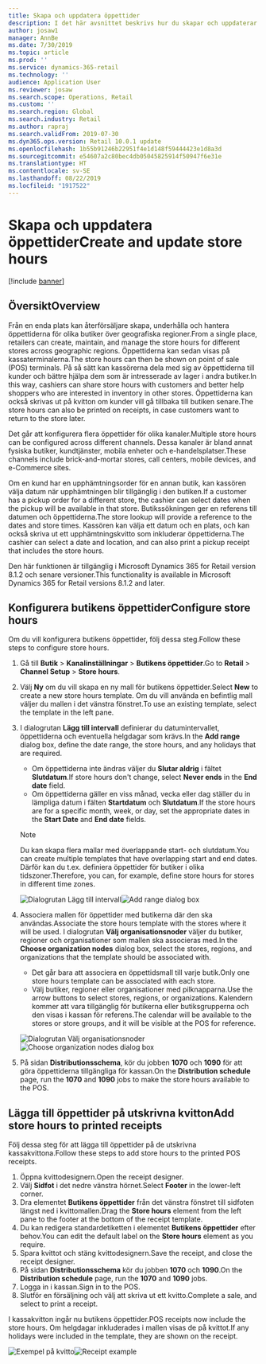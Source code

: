 ```yaml
---
title: Skapa och uppdatera öppettider
description: I det här avsnittet beskrivs hur du skapar och uppdaterar öppettider i Retail Headquarters.
author: josaw1
manager: AnnBe
ms.date: 7/30/2019
ms.topic: article
ms.prod: ''
ms.service: dynamics-365-retail
ms.technology: ''
audience: Application User
ms.reviewer: josaw
ms.search.scope: Operations, Retail
ms.custom: ''
ms.search.region: Global
ms.search.industry: Retail
ms.author: rapraj
ms.search.validFrom: 2019-07-30
ms.dyn365.ops.version: Retail 10.0.1 update
ms.openlocfilehash: 1b55b91246b22951f4e1d148f59444423e1d8a3d
ms.sourcegitcommit: e54607a2c80bec4db05045825914f50947f6e31e
ms.translationtype: HT
ms.contentlocale: sv-SE
ms.lasthandoff: 08/22/2019
ms.locfileid: "1917522"
---
```

# <a name="create-and-update-store-hours"></a><span data-ttu-id="1f8c0-103">Skapa och uppdatera öppettider</span><span class="sxs-lookup"><span data-stu-id="1f8c0-103">Create and update store hours</span></span>

[!include [banner](../../includes/banner.md)]

## <a name="overview"></a><span data-ttu-id="1f8c0-104">Översikt</span><span class="sxs-lookup"><span data-stu-id="1f8c0-104">Overview</span></span>

<span data-ttu-id="1f8c0-105">Från en enda plats kan återförsäljare skapa, underhålla och hantera öppettiderna för olika butiker över geografiska regioner.</span><span class="sxs-lookup"><span data-stu-id="1f8c0-105">From a single place, retailers can create, maintain, and manage the store hours for different stores across geographic regions.</span></span> <span data-ttu-id="1f8c0-106">Öppettiderna kan sedan visas på kassaterminalerna.</span><span class="sxs-lookup"><span data-stu-id="1f8c0-106">The store hours can then be shown on point of sale (POS) terminals.</span></span> <span data-ttu-id="1f8c0-107">På så sätt kan kassörerna dela med sig av öppettiderna till kunder och bättre hjälpa dem som är intresserade av lager i andra butiker.</span><span class="sxs-lookup"><span data-stu-id="1f8c0-107">In this way, cashiers can share store hours with customers and better help shoppers who are interested in inventory in other stores.</span></span> <span data-ttu-id="1f8c0-108">Öppettiderna kan också skrivas ut på kvitton om kunder vill gå tillbaka till butiken senare.</span><span class="sxs-lookup"><span data-stu-id="1f8c0-108">The store hours can also be printed on receipts, in case customers want to return to the store later.</span></span>

<span data-ttu-id="1f8c0-109">Det går att konfigurera flera öppettider för olika kanaler.</span><span class="sxs-lookup"><span data-stu-id="1f8c0-109">Multiple store hours can be configured across different channels.</span></span> <span data-ttu-id="1f8c0-110">Dessa kanaler är bland annat fysiska butiker, kundtjänster, mobila enheter och e-handelsplatser.</span><span class="sxs-lookup"><span data-stu-id="1f8c0-110">These channels include brick-and-mortar stores, call centers, mobile devices, and e-Commerce sites.</span></span>

<span data-ttu-id="1f8c0-111">Om en kund har en upphämtningsorder för en annan butik, kan kassören välja datum när upphämtningen blir tillgänglig i den butiken.</span><span class="sxs-lookup"><span data-stu-id="1f8c0-111">If a customer has a pickup order for a different store, the cashier can select dates when the pickup will be available in that store.</span></span> <span data-ttu-id="1f8c0-112">Butikssökningen ger en referens till datumen och öppettiderna.</span><span class="sxs-lookup"><span data-stu-id="1f8c0-112">The store lookup will provide a reference to the dates and store times.</span></span> <span data-ttu-id="1f8c0-113">Kassören kan välja ett datum och en plats, och kan också skriva ut ett upphämtningskvitto som inkluderar öppettiderna.</span><span class="sxs-lookup"><span data-stu-id="1f8c0-113">The cashier can select a date and location, and can also print a pickup receipt that includes the store hours.</span></span>

<span data-ttu-id="1f8c0-114">Den här funktionen är tillgänglig i Microsoft Dynamics 365 for Retail version 8.1.2 och senare versioner.</span><span class="sxs-lookup"><span data-stu-id="1f8c0-114">This functionality is available in Microsoft Dynamics 365 for Retail versions 8.1.2 and later.</span></span>

## <a name="configure-store-hours"></a><span data-ttu-id="1f8c0-115">Konfigurera butikens öppettider</span><span class="sxs-lookup"><span data-stu-id="1f8c0-115">Configure store hours</span></span>

<span data-ttu-id="1f8c0-116">Om du vill konfigurera butikens öppettider, följ dessa steg.</span><span class="sxs-lookup"><span data-stu-id="1f8c0-116">Follow these steps to configure store hours.</span></span>

1. <span data-ttu-id="1f8c0-117">Gå till **Butik** \> **Kanalinställningar** \> **Butikens öppettider**.</span><span class="sxs-lookup"><span data-stu-id="1f8c0-117">Go to **Retail** \> **Channel Setup** \> **Store hours**.</span></span>
2. <span data-ttu-id="1f8c0-118">Välj **Ny** om du vill skapa en ny mall för butikens öppettider.</span><span class="sxs-lookup"><span data-stu-id="1f8c0-118">Select **New** to create a new store hours template.</span></span> <span data-ttu-id="1f8c0-119">Om du vill använda en befintlig mall väljer du mallen i det vänstra fönstret.</span><span class="sxs-lookup"><span data-stu-id="1f8c0-119">To use an existing template, select the template in the left pane.</span></span>
3. <span data-ttu-id="1f8c0-120">I dialogrutan **Lägg till intervall** definierar du datumintervallet, öppettiderna och eventuella helgdagar som krävs.</span><span class="sxs-lookup"><span data-stu-id="1f8c0-120">In the **Add range** dialog box, define the date range, the store hours, and any holidays that are required.</span></span>

    - <span data-ttu-id="1f8c0-121">Om öppettiderna inte ändras väljer du **Slutar aldrig** i fältet **Slutdatum**.</span><span class="sxs-lookup"><span data-stu-id="1f8c0-121">If store hours don't change, select **Never ends** in the **End date** field.</span></span>
    - <span data-ttu-id="1f8c0-122">Om öppettiderna gäller en viss månad, vecka eller dag ställer du in lämpliga datum i fälten **Startdatum** och **Slutdatum**.</span><span class="sxs-lookup"><span data-stu-id="1f8c0-122">If the store hours are for a specific month, week, or day, set the appropriate dates in the **Start Date** and **End date** fields.</span></span>

    > [!NOTE]
    > <span data-ttu-id="1f8c0-123">Du kan skapa flera mallar med överlappande start- och slutdatum.</span><span class="sxs-lookup"><span data-stu-id="1f8c0-123">You can create multiple templates that have overlapping start and end dates.</span></span> <span data-ttu-id="1f8c0-124">Därför kan du t.ex. definiera öppettider för butiker i olika tidszoner.</span><span class="sxs-lookup"><span data-stu-id="1f8c0-124">Therefore, you can, for example, define store hours for stores in different time zones.</span></span>

    <span data-ttu-id="1f8c0-125">![Dialogrutan Lägg till intervall](../dev-itpro/media/Storehours1.png "Dialogrutan Lägg till intervall")</span><span class="sxs-lookup"><span data-stu-id="1f8c0-125">![Add range dialog box](../dev-itpro/media/Storehours1.png "Add range dialog box")</span></span>

4. <span data-ttu-id="1f8c0-126">Associera mallen för öppettider med butikerna där den ska användas.</span><span class="sxs-lookup"><span data-stu-id="1f8c0-126">Associate the store hours template with the stores where it will be used.</span></span> <span data-ttu-id="1f8c0-127">I dialogrutan **Välj organisationsnoder** väljer du butiker, regioner och organisationer som mallen ska associeras med.</span><span class="sxs-lookup"><span data-stu-id="1f8c0-127">In the **Choose organization nodes** dialog box, select the stores, regions, and organizations that the template should be associated with.</span></span>

    - <span data-ttu-id="1f8c0-128">Det går bara att associera en öppettidsmall till varje butik.</span><span class="sxs-lookup"><span data-stu-id="1f8c0-128">Only one store hours template can be associated with each store.</span></span>
    - <span data-ttu-id="1f8c0-129">Välj butiker, regioner eller organisationer med pilknapparna.</span><span class="sxs-lookup"><span data-stu-id="1f8c0-129">Use the arrow buttons to select stores, regions, or organizations.</span></span> <span data-ttu-id="1f8c0-130">Kalendern kommer att vara tillgänglig för butikerna eller butiksgrupperna och den visas i kassan för referens.</span><span class="sxs-lookup"><span data-stu-id="1f8c0-130">The calendar will be available to the stores or store groups, and it will be visible at the POS for reference.</span></span>

    <span data-ttu-id="1f8c0-131">![Dialogrutan Välj organisationsnoder](../dev-itpro/media/Storehours2.png "Dialogrutan Välj organisationsnoder")</span><span class="sxs-lookup"><span data-stu-id="1f8c0-131">![Choose organization nodes dialog box](../dev-itpro/media/Storehours2.png "Choose organization nodes dialog box")</span></span>

5. <span data-ttu-id="1f8c0-132">På sidan **Distributionsschema**, kör du jobben **1070** och **1090** för att göra öppettiderna tillgängliga för kassan.</span><span class="sxs-lookup"><span data-stu-id="1f8c0-132">On the **Distribution schedule** page, run the **1070** and **1090** jobs to make the store hours available to the POS.</span></span>

## <a name="add-store-hours-to-printed-receipts"></a><span data-ttu-id="1f8c0-133">Lägga till öppettider på utskrivna kvitton</span><span class="sxs-lookup"><span data-stu-id="1f8c0-133">Add store hours to printed receipts</span></span>

<span data-ttu-id="1f8c0-134">Följ dessa steg för att lägga till öppettider på de utskrivna kassakvittona.</span><span class="sxs-lookup"><span data-stu-id="1f8c0-134">Follow these steps to add store hours to the printed POS receipts.</span></span>

1. <span data-ttu-id="1f8c0-135">Öppna kvittodesignern.</span><span class="sxs-lookup"><span data-stu-id="1f8c0-135">Open the receipt designer.</span></span>
2. <span data-ttu-id="1f8c0-136">Välj **Sidfot** i det nedre vänstra hörnet.</span><span class="sxs-lookup"><span data-stu-id="1f8c0-136">Select **Footer** in the lower-left corner.</span></span>
3. <span data-ttu-id="1f8c0-137">Dra elementet **Butikens öppettider** från det vänstra fönstret till sidfoten längst ned i kvittomallen.</span><span class="sxs-lookup"><span data-stu-id="1f8c0-137">Drag the **Store hours** element from the left pane to the footer at the bottom of the receipt template.</span></span>
4. <span data-ttu-id="1f8c0-138">Du kan redigera standardetiketten i elementet **Butikens öppettider** efter behov.</span><span class="sxs-lookup"><span data-stu-id="1f8c0-138">You can edit the default label on the **Store hours** element as you require.</span></span>
5. <span data-ttu-id="1f8c0-139">Spara kvittot och stäng kvittodesignern.</span><span class="sxs-lookup"><span data-stu-id="1f8c0-139">Save the receipt, and close the receipt designer.</span></span>
6. <span data-ttu-id="1f8c0-140">På sidan **Distributionsschema** kör du jobben **1070** och **1090**.</span><span class="sxs-lookup"><span data-stu-id="1f8c0-140">On the **Distribution schedule** page, run the **1070** and **1090** jobs.</span></span>
7. <span data-ttu-id="1f8c0-141">Logga in i kassan.</span><span class="sxs-lookup"><span data-stu-id="1f8c0-141">Sign in to the POS.</span></span>
8. <span data-ttu-id="1f8c0-142">Slutför en försäljning och välj att skriva ut ett kvitto.</span><span class="sxs-lookup"><span data-stu-id="1f8c0-142">Complete a sale, and select to print a receipt.</span></span>

<span data-ttu-id="1f8c0-143">I kassakvitton ingår nu butikens öppettider.</span><span class="sxs-lookup"><span data-stu-id="1f8c0-143">POS receipts now include the store hours.</span></span> <span data-ttu-id="1f8c0-144">Om helgdagar inkluderades i mallen visas de på kvittot.</span><span class="sxs-lookup"><span data-stu-id="1f8c0-144">If any holidays were included in the template, they are shown on the receipt.</span></span>

<span data-ttu-id="1f8c0-145">![Exempel på kvitto](../dev-itpro/media/Storehours3.png "Exempel på kvitto")</span><span class="sxs-lookup"><span data-stu-id="1f8c0-145">![Receipt example](../dev-itpro/media/Storehours3.png "Receipt example")</span></span>
